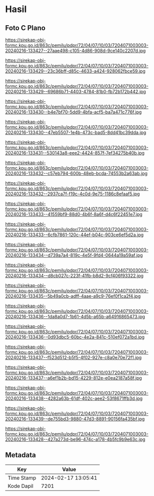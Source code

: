 # Hasil

## Foto C Plano

https://sirekap-obj-formc.kpu.go.id/863c/pemilu/pdpr/72/04/07/10/03/7204071003003-20240216-133427--27aae498-c105-4d86-908d-9ce140c2207d.jpg

https://sirekap-obj-formc.kpu.go.id/863c/pemilu/pdpr/72/04/07/10/03/7204071003003-20240216-133429--23c36bff-d85c-4633-a424-928062fbce59.jpg

https://sirekap-obj-formc.kpu.go.id/863c/pemilu/pdpr/72/04/07/10/03/7204071003003-20240216-133429--69686b71-4403-4784-81b0-fb72b172b442.jpg

https://sirekap-obj-formc.kpu.go.id/863c/pemilu/pdpr/72/04/07/10/03/7204071003003-20240216-133430--b4e7bf70-5dd9-4bfa-acf5-ba7a471c776f.jpg

https://sirekap-obj-formc.kpu.go.id/863c/pemilu/pdpr/72/04/07/10/03/7204071003003-20240216-133430--47eb5507-1e4b-473c-bad5-8dd41bc39dda.jpg

https://sirekap-obj-formc.kpu.go.id/863c/pemilu/pdpr/72/04/07/10/03/7204071003003-20240216-133431--530143a8-eee2-4424-857f-7ef34275b40b.jpg

https://sirekap-obj-formc.kpu.go.id/863c/pemilu/pdpr/72/04/07/10/03/7204071003003-20240216-133432--c57eb794-600b-48eb-bcda-74553b2a63ab.jpg

https://sirekap-obj-formc.kpu.go.id/863c/pemilu/pdpr/72/04/07/10/03/7204071003003-20240216-133432--2937ca7f-f19c-4c0d-9e75-1186c8efaaf5.jpg

https://sirekap-obj-formc.kpu.go.id/863c/pemilu/pdpr/72/04/07/10/03/7204071003003-20240216-133433--41559bf9-88d0-4b6f-8a6f-d4c6f22451e7.jpg

https://sirekap-obj-formc.kpu.go.id/863c/pemilu/pdpr/72/04/07/10/03/7204071003003-20240216-133433--6cfb7861-120c-44ef-b04c-903ce6ef5d2a.jpg

https://sirekap-obj-formc.kpu.go.id/863c/pemilu/pdpr/72/04/07/10/03/7204071003003-20240216-133434--d739a7a4-819c-4e5f-9fd4-0644a19a59af.jpg

https://sirekap-obj-formc.kpu.go.id/863c/pemilu/pdpr/72/04/07/10/03/7204071003003-20240216-133434--d8cb027c-223f-41fb-b8d2-9cf406f93322.jpg

https://sirekap-obj-formc.kpu.go.id/863c/pemilu/pdpr/72/04/07/10/03/7204071003003-20240216-133435--5b49a0cb-adff-4aae-a9c9-76ef0f1ca2f4.jpg

https://sirekap-obj-formc.kpu.go.id/863c/pemilu/pdpr/72/04/07/10/03/7204071003003-20240216-133436--1da8a0d7-1b61-4d5b-a65b-a64916865473.jpg

https://sirekap-obj-formc.kpu.go.id/863c/pemilu/pdpr/72/04/07/10/03/7204071003003-20240216-133436--0d93dbc5-60bc-4e2a-841c-510ef072a1bd.jpg

https://sirekap-obj-formc.kpu.go.id/863c/pemilu/pdpr/72/04/07/10/03/7204071003003-20240216-133437--f523d512-b5f5-4f02-927e-c8a0e70e72f1.jpg

https://sirekap-obj-formc.kpu.go.id/863c/pemilu/pdpr/72/04/07/10/03/7204071003003-20240216-133437--a6ef1b2b-bd15-4229-812e-e0ea2187a58f.jpg

https://sirekap-obj-formc.kpu.go.id/863c/pemilu/pdpr/72/04/07/10/03/7204071003003-20240216-133438--4282a63b-61df-402c-aee2-53f8671ffb3d.jpg

https://sirekap-obj-formc.kpu.go.id/863c/pemilu/pdpr/72/04/07/10/03/7204071003003-20240216-133439--de755bd3-9880-47d3-8891-90156fa435bf.jpg

https://sirekap-obj-formc.kpu.go.id/863c/pemilu/pdpr/72/04/07/10/03/7204071003003-20240216-133428--427a273d-be96-474c-a178-4b5fc9b9e63c.jpg


## Metadata

| Key        | Value               |
| ---------- | ------------------- |
| Time Stamp | 2024-02-17 13:05:41 |
| Kode Dapil | 7201                |



